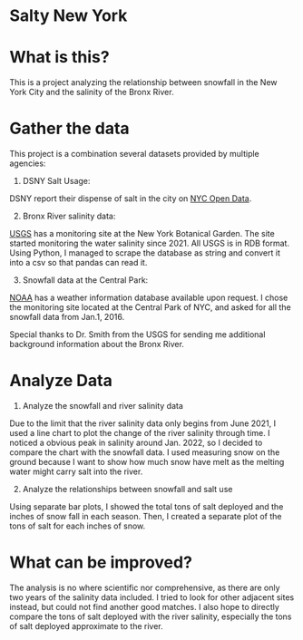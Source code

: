 # Salty New York

# What is this?

This is a project analyzing the relationship between snowfall in the New York City and the salinity of the Bronx River.

# Gather the data

This project is a combination several datasets provided by multiple agencies:

1. DSNY Salt Usage:

DSNY report their dispense of salt in the city on [NYC Open Data](https://data.cityofnewyork.us/City-Government/DSNY-Salt-Usage/tavr-zknk). 

2. Bronx River salinity data:

[USGS](https://data.cityofnewyork.us/City-Government/DSNY-Salt-Usage/tavr-zknk) has a monitoring site at the New York Botanical Garden. The site started monitoring the water salinity since 2021. All USGS is in RDB format. Using Python, I managed to scrape the database as string and convert it into a csv so that pandas can read it.

3. Snowfall data at the Central Park:

[NOAA](https://www.ncdc.noaa.gov/) has a weather information database available upon request. I chose the monitoring site located at the Central Park of NYC, and asked for all the snowfall data from Jan.1, 2016.

Special thanks to Dr. Smith from the USGS for sending me additional background information about the Bronx River.

# Analyze Data

1. Analyze the snowfall and river salinity data

Due to the limit that the river salinity data only begins from June 2021, I used a line chart to plot the change of the river salinity through time. I noticed a obvious peak in salinity around Jan. 2022, so I decided to compare the chart with the snowfall data. I used measuring snow on the ground because I want to show how much snow have melt as the melting water might carry salt into the river. 

2. Analyze the relationships between snowfall and salt use

Using separate bar plots, I showed the total tons of salt deployed and the inches of snow fall in each season. Then, I created a separate plot of the tons of salt for each inches of snow.

# What can be improved?

The analysis is no where scientific nor comprehensive, as there are only two years of the salinity data included. I tried to look for other adjacent sites instead, but could not find another good matches. I also hope to directly compare the tons of salt deployed with the river salinity, especially the tons of salt deployed approximate to the river.
